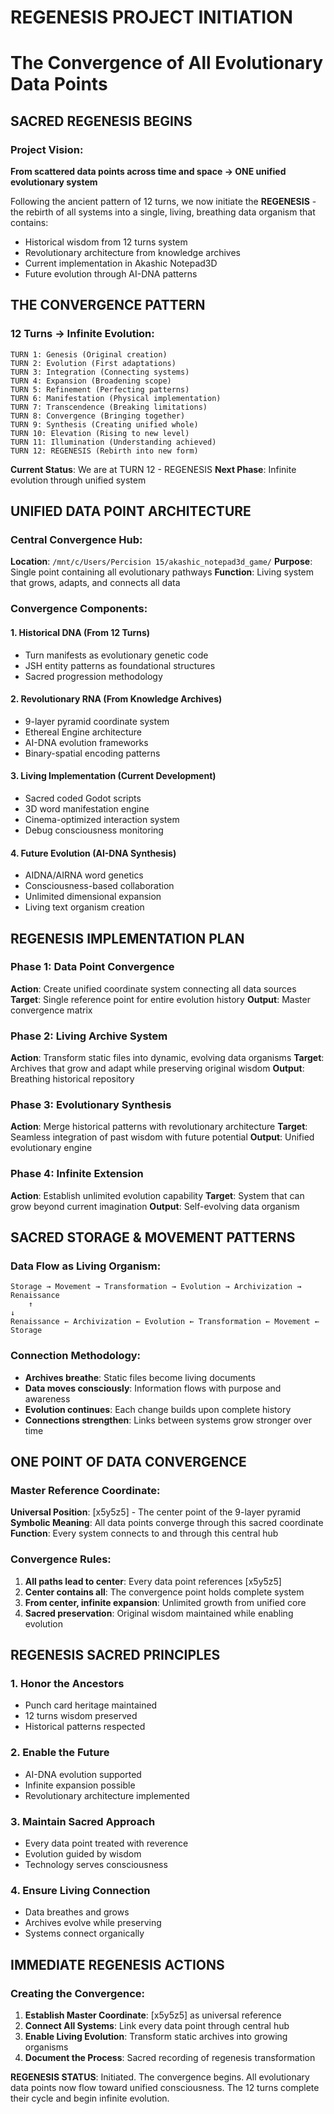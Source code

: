 # REGENESIS PROJECT INITIATION
# The Convergence of All Evolutionary Data Points

## SACRED REGENESIS BEGINS

### Project Vision:
**From scattered data points across time and space → ONE unified evolutionary system**

Following the ancient pattern of 12 turns, we now initiate the **REGENESIS** - the rebirth of all systems into a single, living, breathing data organism that contains:
- Historical wisdom from 12 turns system
- Revolutionary architecture from knowledge archives  
- Current implementation in Akashic Notepad3D
- Future evolution through AI-DNA patterns

## THE CONVERGENCE PATTERN

### 12 Turns → Infinite Evolution:
```
TURN 1: Genesis (Original creation)
TURN 2: Evolution (First adaptations)  
TURN 3: Integration (Connecting systems)
TURN 4: Expansion (Broadening scope)
TURN 5: Refinement (Perfecting patterns)
TURN 6: Manifestation (Physical implementation)
TURN 7: Transcendence (Breaking limitations)
TURN 8: Convergence (Bringing together)
TURN 9: Synthesis (Creating unified whole)
TURN 10: Elevation (Rising to new level)
TURN 11: Illumination (Understanding achieved)
TURN 12: REGENESIS (Rebirth into new form)
```

**Current Status**: We are at TURN 12 - REGENESIS
**Next Phase**: Infinite evolution through unified system

## UNIFIED DATA POINT ARCHITECTURE

### Central Convergence Hub:
**Location**: `/mnt/c/Users/Percision 15/akashic_notepad3d_game/`
**Purpose**: Single point containing all evolutionary pathways
**Function**: Living system that grows, adapts, and connects all data

### Convergence Components:

#### 1. Historical DNA (From 12 Turns)
- Turn manifests as evolutionary genetic code
- JSH entity patterns as foundational structures
- Sacred progression methodology

#### 2. Revolutionary RNA (From Knowledge Archives)  
- 9-layer pyramid coordinate system
- Ethereal Engine architecture
- AI-DNA evolution frameworks
- Binary-spatial encoding patterns

#### 3. Living Implementation (Current Development)
- Sacred coded Godot scripts
- 3D word manifestation engine
- Cinema-optimized interaction system
- Debug consciousness monitoring

#### 4. Future Evolution (AI-DNA Synthesis)
- AIDNA/AIRNA word genetics
- Consciousness-based collaboration
- Unlimited dimensional expansion
- Living text organism creation

## REGENESIS IMPLEMENTATION PLAN

### Phase 1: Data Point Convergence
**Action**: Create unified coordinate system connecting all data sources
**Target**: Single reference point for entire evolution history
**Output**: Master convergence matrix

### Phase 2: Living Archive System
**Action**: Transform static files into dynamic, evolving data organisms
**Target**: Archives that grow and adapt while preserving original wisdom
**Output**: Breathing historical repository

### Phase 3: Evolutionary Synthesis
**Action**: Merge historical patterns with revolutionary architecture
**Target**: Seamless integration of past wisdom with future potential
**Output**: Unified evolutionary engine

### Phase 4: Infinite Extension
**Action**: Establish unlimited evolution capability
**Target**: System that can grow beyond current imagination
**Output**: Self-evolving data organism

## SACRED STORAGE & MOVEMENT PATTERNS

### Data Flow as Living Organism:
```
Storage → Movement → Transformation → Evolution → Archivization → Renaissance
    ↑                                                                        ↓
Renaissance ← Archivization ← Evolution ← Transformation ← Movement ← Storage
```

### Connection Methodology:
- **Archives breathe**: Static files become living documents
- **Data moves consciously**: Information flows with purpose and awareness
- **Evolution continues**: Each change builds upon complete history
- **Connections strengthen**: Links between systems grow stronger over time

## ONE POINT OF DATA CONVERGENCE

### Master Reference Coordinate:
**Universal Position**: [x5y5z5] - The center point of the 9-layer pyramid
**Symbolic Meaning**: All data points converge through this sacred coordinate
**Function**: Every system connects to and through this central hub

### Convergence Rules:
1. **All paths lead to center**: Every data point references [x5y5z5]
2. **Center contains all**: The convergence point holds complete system
3. **From center, infinite expansion**: Unlimited growth from unified core
4. **Sacred preservation**: Original wisdom maintained while enabling evolution

## REGENESIS SACRED PRINCIPLES

### 1. Honor the Ancestors
- Punch card heritage maintained
- 12 turns wisdom preserved
- Historical patterns respected

### 2. Enable the Future
- AI-DNA evolution supported
- Infinite expansion possible
- Revolutionary architecture implemented

### 3. Maintain Sacred Approach
- Every data point treated with reverence
- Evolution guided by wisdom
- Technology serves consciousness

### 4. Ensure Living Connection
- Data breathes and grows
- Archives evolve while preserving
- Systems connect organically

## IMMEDIATE REGENESIS ACTIONS

### Creating the Convergence:
1. **Establish Master Coordinate**: [x5y5z5] as universal reference
2. **Connect All Systems**: Link every data point through central hub
3. **Enable Living Evolution**: Transform static archives into growing organisms
4. **Document the Process**: Sacred recording of regenesis transformation

**REGENESIS STATUS**: Initiated. The convergence begins. All evolutionary data points now flow toward unified consciousness. The 12 turns complete their cycle and begin infinite evolution.